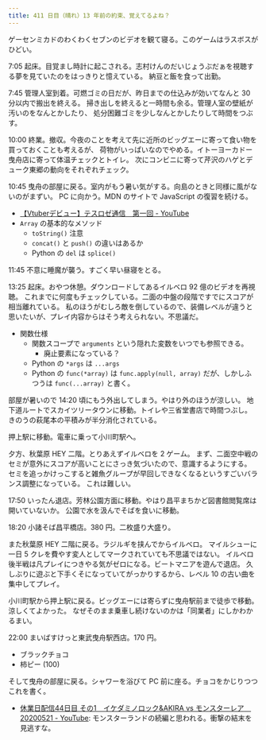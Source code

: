 ```yaml
---
title: 411 日目（晴れ）13 年前の約束、覚えてるよね？
---
```


ゲーセンミカドのわくわくセブンのビデオを観て寝る。このゲームはラスボスがひどい。

7:05 起床。目覚まし時計に起こされる。志村けんのだいじょうぶだぁを視聴する夢を見ていたのをはっきりと憶えている。
納豆と飯を食って出勤。

7:45 管理人室到着。可燃ゴミの日だが、昨日までの仕込みが効いてなんと 30 分以内で搬出を終える。
掃き出しを終えると一時間も余る。管理人室の壁紙が汚いのをなんとかしたり、
処分困難ゴミを少しなんとかしたりして時間をつぶす。

10:00 終業。撤収。今夜のことを考えて先に近所のビッグエーに寄って食い物を買っておくことも考えるが、
荷物がいっぱいなのでやめる。イトーヨーカドー曳舟店に寄って体温チェックとトイレ。
次にコンビニに寄って芹沢のハゲとデューク東郷の動向をそれぞれチェック。

10:45 曳舟の部屋に戻る。室内がもう暑い気がする。向島のときと同様に風がないのがまずい。
PC に向かう。MDN のサイトで JavaScript の復習を続ける。

* [【Vtuberデビュー】テスロゼ通信　第一回 - YouTube](https://www.youtube.com/watch?v=kZYezm30BJU)
* `Array` の基本的なメソッド
  * `toString()` 注意
  * `concat()` と `push()` の違いはあるか
  * Python の `del` は `splice()`

11:45 不意に睡魔が襲う。すごく早い昼寝をとる。

13:25 起床。おやつ休憩。ダウンロードしてあるイルベロ 92 億のビデオを再視聴。
これまでに何度もチェックしている。二面の中盤の段階ですでにスコアが相当離れている。
私のほうがむしろ敵を倒しているので、装備レベルが違うと思いたいが、プレイ内容からはそう考えられない。不思議だ。

* 関数仕様
  * 関数スコープで `arguments` という隠れた変数をいつでも参照できる。
    * 廃止要素になっている？
  * Python の `*args` は `...args`
  * Python の `func(*array)` は `func.apply(null, array)` だが、しかしふつうは `func(...array)` と書く。

部屋が暑いので 14:20 頃にもう外出してしまう。やはり外のほうが涼しい。
地下道ルートでスカイツリータウンに移動。トイレや三省堂書店で時間つぶし。
きのうの萩尾本の平積みが半分消化されている。

押上駅に移動。電車に乗って小川町駅へ。

夕方、秋葉原 HEY 二階。とりあえずイルベロを 2 ゲーム。
まず、二面空中戦のセミが意外にスコアが高いことにさっき気づいたので、意識するようにする。
セミを追っかけっこすると雑魚グループが早回しできなくなるというすごいバランス調整になっている。
これは難しい。

17:50 いったん退店。芳林公園方面に移動。やはり昌平まちかど図書館閲覧席は開いていないか。
公園で水を汲んでそばを食いに移動。

18:20 小諸そば昌平橋店。380 円。二枚盛り大盛り。

また秋葉原 HEY 二階に戻る。ラジルギを挟んでからイルベロ。
マイルシューに一日 5 クレを費やす変人としてマークされていても不思議ではない。
イルベロ後半戦は凡プレイにつきやる気がゼロになる。ビートマニアを遊んで退店。
久しぶりに遊ぶと下手くそになっていてがっかりするから、レベル 10 の古い曲を集中してプレイ。

小川町駅から押上駅に戻る。ビッグエーには寄らずに曳舟駅前まで徒歩で移動。涼しくてよかった。
なぜそのまま乗車し続けないのかは「同業者」にしかわかるまい。

22:00 まいばすけっと東武曳舟駅西店。170 円。

* ブラックチョコ
* 柿ピー (100)

そして曳舟の部屋に戻る。シャワーを浴びて PC 前に座る。チョコをかじりつつこれを書く。

* [休業日配信44日目 その1　イケダミノロック&amp;AKIRA vs モンスターレア　20200521 - YouTube](https://www.youtube.com/watch?v=WH9qlEOwNf4):
  モンスターランドの続編と思われる。衝撃の結末を見逃すな。
